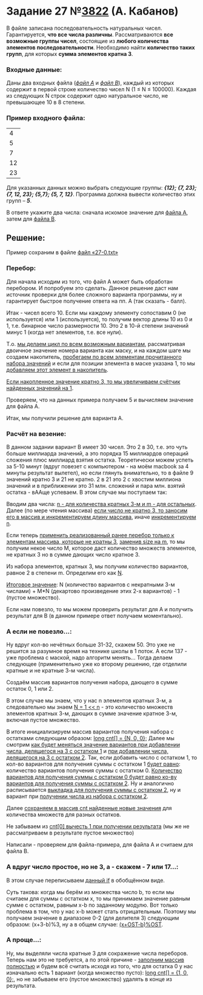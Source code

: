 # Задание 27 №[3822](https://100ballnik.com/%d0%b8%d0%bd%d1%84%d0%be%d1%80%d0%bc%d0%b0%d1%82%d0%b8%d0%ba%d0%b0-11-%d0%ba%d0%bb%d0%b0%d1%81%d1%81-%d0%bf%d1%80%d0%be%d0%b1%d0%bd%d1%8b%d0%b9-%d0%b2%d0%b0%d1%80%d0%b8%d0%b0%d0%bd%d1%82-%e2%84%9620/) (А. Кабанов)

В файле записана последовательность натуральных чисел. Гарантируется, **что все числа различны**.
Рассматриваются **все возможные группы чисел**, состоящие из **любого количества элементов последовательности**.
Необходимо найти **количество таких групп**, для которых **сумма элементов кратна 3**.

### Входные данные:

Даны два входных файла (_[файл A](./27-A.txt)_ и _[файл B](./27-B.txt)_), каждый из которых содержит в первой строке количество чисел N (1 ≤ N ≤ 100000). Каждая из следующих N строк содержит одно натуральное число, не превышающее 10 в 8 степени.

### Пример входного файла:

| |
|-|
|4|
|5|
|7|
|12|
|23|


Для указанных данных можно выбрать следующие группы: _**{12}; {7, 23}; {7, 12, 23}; {5,7}; {5, 7, 12}**_.
Программа должна вывести количество этих групп – _**5**_.

В ответе укажите два числа: сначала искомое значение для [файла А](./27-A.txt), затем для [файла B](./27-B.txt).

## Решение:

Пример сохраним в файле [файл «27-0.txt»](./27-0.txt)

### Перебор:

Для начала исходим из того, что файл А может быть обработан перебором. И попробуем это сделать. Данное решение даст нам источник проверки для более сложного варианта программы, ну и гарантирует быстрое получение ответа на пп. А (так сказать - балл). 

Итак - чисел всего 10. Если мы каждому элементу сопоставим 0 (не используется) или 1 (используется), то получим вектор длины 10 из 0 и 1, т.е. бинарное число размерности 10. Это 2 в 10-й степени значений минус 1 (когда нет элементов, т.е. все нули).

Т.о. [мы делаем цикл по всем возможным вариантам](eg27-0.cpp#L14-L15), рассматривая двоичное значение номера варианта как маску, и на каждом шаге мы создаем накопитель, [пробегаем по всем элементам прочитанного набора значений](eg27-0.cpp#L17) и если для позиции элемента в маске указана 1, то мы [добавляем этот элемент в накопитель](eg27-0.cpp#L18). 

[Если накопленное значение кратно 3, то мы увеличиваем счётчик найденных значений на 1](eg27-0.cpp#L20).

Проверяем, что на данных примера получаем 5 и вычисляем значение для файла А.
 
Итак, мы  получили решение для варианта А. 

### Расчёт на везение:

В данном задании вариант B имеет 30 чисел. Это 2 в 30, т.е. это чуть больше миллиарда значений, а это порядка 15 миллиардов операций сложения плюс миллиард взятия остатка. Теоретически можем успеть за 5-10 минут (вдруг повезет с компьютером - на моём macbook за 4 минуты результат вылетел), но если глянуть внимательно, то в файле 9 значений кратно 3 и 21 не кратно. 2 в 21 это 2 с хвостим миллиона значений и в приближении это 31 млн. сложений и пара млн. взятий остатка - вААще успеваем. В этом случае мы поступаем так:

Вводим два числа: [n - для количества кратных 3-м и m - для остальных](eg27-1.cpp#L8-L9). Далее (по мере чтения массива) [если число не кратно 3, то заносим его в массив и инкрементируем длину массива](eg27-1.cpp#L13), иначе [инкрементируем n](eg27-1.cpp#L14).

Если теперь [применить реализованный ранее перебор только к элементам массива, которые не кратны 3](eg27-1.cpp#L17-L25), [заменив size на m](eg27-1.cpp#L17), то мы получим некое число M, которое даст количество множеств элементов, не кратных 3 но в сумме дающих число кратное 3.

Из набора элементов, кратных 3, мы получим количество вариантов, равное 2 в степени m. Определим его как [N](eg27-1.cpp#L26).

[Итоговое значение](eg27-1.cpp#L27): N (количество вариантов с некратными 3-м числами) + M*N (декартово произведение этих 2-х вариантов) - 1 (пустое множество).

Если нам повезло, то мы можем проверить результат для А и получить результат для B (в данном примере ответ получаем моментально).

### А если не повезло...:

Ну вдруг кол-во нечётных больше 31-32, скажем 50. Это уже не решится за разумное время на технике школы в 1 поток. А если 137 - уже проблема с маской, надо алгоритм менять...
Тогда делаем следующее (применительно уже ко второму решению, где отделили кратные и не кратные 3-м числа).

Создаём массив вариантов получения набора, дающего в сумме остаток 0, 1 или 2.

В этом случае мы знаем, что у нас n элементов кратных 3-м, а следовательно мы знаем [N = 1 << n](eg27-2.cpp#L16) - это количество множеств элементов кратных 3-м, дающих в сумме значение кратное 3-м, включая пустое множество.

В итоге инициализируем массив вариантов получения набора с остатками следующим образом: [long cnt[] = {N, 0, 0};](eg27-2.cpp#L17)
Далее мы смотрим [как будет меняться значение вариантов при добавлении числа, делящегося на 3 с остатком 1](eg27-2.cpp#L22-L24) и
[при добавлении числа, делящегося на 3 с остатком 2](eg27-2.cpp#L26-L28).
Так, если добавить число с остатком 1, то кол-во вариантов для получения суммы с остатком 1 [будет равно](eg27-2.cpp#L23): количество вариантов получения суммы с остатком 0.
[Количество вариантов для получения суммы с остатком 0 будет равно ко-ву вариантов для получения суммы с остатком 2](eg27-2.cpp#L23). Ну и аналогично расписывается [выкладка для получения суммы с остатком 2](eg27-2.cpp#L24), ну и вариант при [получении числа из набора с остатком 2](eg27-2.cpp#L26-28).

Далее [сохраняем в массив cnt найденные новые значения](eg27-2.cpp#L30) для количества множеств для разных остатков.

Не забываем из [cnt[0] вычесть 1 при получении результата](eg27-2.cpp#L32) (мы же не рассматриваем в результате пустое множество)

Написали - проверяем для файла-примера, для файла А и считаем для файла B.

### А вдруг число простое, но не 3, а - скажем - 7 или 17...:

В этом случае переписываем [данный if](eg27-2.cpp#L21-L29) в обобщённом виде.

Суть такова: когда мы берём из множества число b, то если мы считаем для суммы с остатком x, то мы принимаем значение равным сумме с остатком, равным x-b по заданному модулю. Вот только проблема в том, что у нас x-b может стать отрицательным.
Поэтому мы получаем значение в диапазоне 0-2 (для делителя 3) следующим образом: (x+3-b)%3, ну а в общем случае: [(x+OST-b)%OST](eg27-3.cpp#L23).

### А проще...:

Ну, мы выделяли числа кратные 3 для сокражение числа переборов. Теперь нам это не требуется, а по этой причине - [заполним массив полностью](eg27-4.cpp#L9-L13) и будем всё считать исходя из того, что для остатка 0 у нас изначально есть 1 вариант (когда множество пусто): [long cnt[] = {1, 0, 0};](eg27-4.cpp#L14), но не забываем его (пустое множество) удалять в конце из результата.
